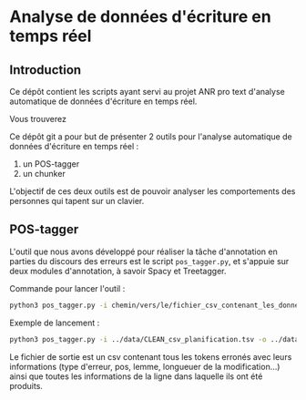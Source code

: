 # Analyse de données d'écriture en temps réel

## Introduction

Ce dépôt contient les scripts ayant servi au projet ANR pro text d'analyse automatique de données d'écriture en temps réel.

Vous trouverez









Ce dépôt git a pour but de présenter 2 outils pour l'analyse automatique de données d'écriture en temps réel :

1. un POS-tagger
2. un chunker

L'objectif de ces deux outils est de pouvoir analyser les comportements des personnes qui tapent sur un clavier.


## POS-tagger

L'outil que nous avons développé pour réaliser la tâche d'annotation en parties du discours des erreurs est le script `pos_tagger.py`, et s'appuie sur deux modules d'annotation, à savoir Spacy et Treetagger.

Commande pour lancer l'outil :
```sh
python3 pos_tagger.py -i chemin/vers/le/fichier_csv_contenant_les_donnees -o chemin/vers/le/fichier_csv_de_resultats
```

Exemple de lancement :
```sh
python3 pos_tagger.py -i ../data/CLEAN_csv_planification.tsv -o ../data/annotation_erreurs_treetagger.csv
```

Le fichier de sortie est un csv contenant tous les tokens erronés avec leurs informations (type d'erreur, pos, lemme, longueuer de la modification...) ainsi que toutes les informations de la ligne dans laquelle ils ont été produits.
